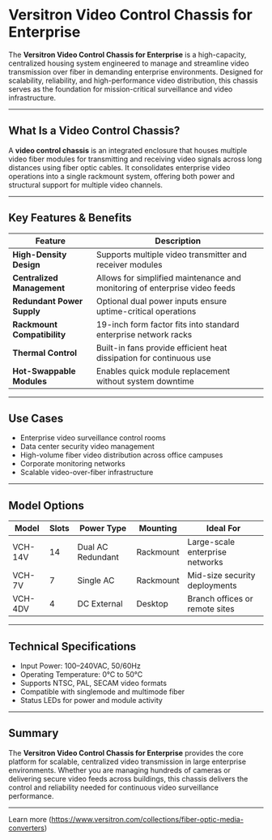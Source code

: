 # Versitron Video Control Chassis for Enterprise

The **Versitron Video Control Chassis for Enterprise** is a high-capacity, centralized housing system engineered to manage and streamline video transmission over fiber in demanding enterprise environments. Designed for scalability, reliability, and high-performance video distribution, this chassis serves as the foundation for mission-critical surveillance and video infrastructure.

---

## What Is a Video Control Chassis?

A **video control chassis** is an integrated enclosure that houses multiple video fiber modules for transmitting and receiving video signals across long distances using fiber optic cables. It consolidates enterprise video operations into a single rackmount system, offering both power and structural support for multiple video channels.

---

## Key Features & Benefits

| Feature                          | Description                                                                 |
|----------------------------------|-----------------------------------------------------------------------------|
| **High-Density Design**          | Supports multiple video transmitter and receiver modules                    |
| **Centralized Management**       | Allows for simplified maintenance and monitoring of enterprise video feeds  |
| **Redundant Power Supply**       | Optional dual power inputs ensure uptime-critical operations                |
| **Rackmount Compatibility**      | 19-inch form factor fits into standard enterprise network racks             |
| **Thermal Control**              | Built-in fans provide efficient heat dissipation for continuous use         |
| **Hot-Swappable Modules**        | Enables quick module replacement without system downtime                    |

---

## Use Cases

- Enterprise video surveillance control rooms  
- Data center security video management  
- High-volume fiber video distribution across office campuses  
- Corporate monitoring networks  
- Scalable video-over-fiber infrastructure

---

## Model Options

| Model     | Slots | Power Type        | Mounting    | Ideal For                       |
|-----------|--------|-------------------|-------------|----------------------------------|
| VCH-14V   | 14     | Dual AC Redundant | Rackmount   | Large-scale enterprise networks  |
| VCH-7V    | 7      | Single AC         | Rackmount   | Mid-size security deployments    |
| VCH-4DV   | 4      | DC External       | Desktop     | Branch offices or remote sites   |

---

## Technical Specifications

- Input Power: 100–240VAC, 50/60Hz  
- Operating Temperature: 0°C to 50°C  
- Supports NTSC, PAL, SECAM video formats  
- Compatible with singlemode and multimode fiber  
- Status LEDs for power and module activity  

---

## Summary

The **Versitron Video Control Chassis for Enterprise** provides the core platform for scalable, centralized video transmission in large enterprise environments. Whether you are managing hundreds of cameras or delivering secure video feeds across buildings, this chassis delivers the control and reliability needed for continuous video surveillance performance.

---

Learn more (https://www.versitron.com/collections/fiber-optic-media-converters)
